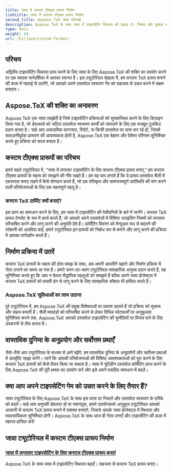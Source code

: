```yaml
---
title: जावा में कस्टम टीएक्स प्रारूप निर्माण
linktitle: जावा में कस्टम टीएक्स प्रारूप निर्माण
second_title: Aspose.TeX जावा एपीआई
description: Aspose.TeX के साथ जावा में टाइपसेटिंग स्थिरता को बढ़ावा दें। निर्बाध और कुशल दस्तावेज़ फ़ॉर्मेटिंग के लिए कस्टम TeX प्रारूप बनाने पर हमारे ट्यूटोरियल देखें।
type: docs
weight: 24
url: /hi/java/custom-format/
---
```

## परिचय

अद्वितीय टाइपसेटिंग स्थिरता प्राप्त करने के लिए जावा के लिए Aspose.TeX की शक्ति का उपयोग करने पर एक व्यापक मार्गदर्शिका में आपका स्वागत है। इस ट्यूटोरियल श्रृंखला में, हम कस्टम TeX प्रारूप बनाने की कला में गहराई से उतरेंगे, जो आपको अपने दस्तावेज़ स्वरूपण गेम को सहजता से उन्नत करने में सक्षम बनाएगा।

## Aspose.TeX की शक्ति का अनावरण

Aspose.TeX एक जावा लाइब्रेरी है जिसे टाइपसेटिंग प्रक्रियाओं को सुव्यवस्थित करने के लिए डिज़ाइन किया गया है, जो डेवलपर्स को जटिल दस्तावेज़ स्वरूपण कार्यों को संभालने के लिए एक मजबूत टूलकिट प्रदान करता है। चाहे आप अकादमिक कागजात, रिपोर्ट, या किसी दस्तावेज़ पर काम कर रहे हों, जिसमें सावधानीपूर्वक प्रारूपण की आवश्यकता होती है, Aspose.TeX एक बेहतर और पेशेवर परिणाम सुनिश्चित करते हुए प्रक्रिया को सरल बनाता है।

## कस्टम टीएक्स प्रारूपों का परिचय

हमारे पहले ट्यूटोरियल में, "जावा में लगातार टाइपसेटिंग के लिए कस्टम टीएक्स प्रारूप बनाएं," हम कस्टम टीएक्स प्रारूपों के महत्व को समझने की नींव रखते हैं। हम यह पता लगाते हैं कि ये प्रारूप दस्तावेज़ शैली में एकरूपता बनाए रखने में कैसे योगदान करते हैं, जो एक परिष्कृत और सामंजस्यपूर्ण उपस्थिति की मांग करने वाली परियोजनाओं के लिए एक महत्वपूर्ण पहलू है।

### कस्टम TeX फ़ॉर्मेट क्यों बनाएं?

इस प्रश्न का समाधान करने के लिए, हम जावा में टाइपसेटिंग की पेचीदगियों के बारे में जानेंगे। कस्टम TeX प्रारूप टेम्प्लेट के रूप में कार्य करते हैं, जो आपको अपने दस्तावेज़ों में विशिष्ट स्टाइलिंग नियमों को लगातार परिभाषित करने और लागू करने की अनुमति देते हैं। फ़ॉर्मेटिंग विवरण को मैन्युअल रूप से बदलने की परेशानी को अलविदा कहें; हमारे ट्यूटोरियल इन प्रारूपों को निर्बाध रूप से बनाने और लागू करने की प्रक्रिया में आपका मार्गदर्शन करते हैं।

## निर्माण प्रक्रिया में उतरें

कस्टम TeX प्रारूपों के महत्व की ठोस समझ के साथ, अब अपनी आस्तीनें चढ़ाने और निर्माण प्रक्रिया में गोता लगाने का समय आ गया है। हमारे चरण-दर-चरण ट्यूटोरियल व्यावहारिक अनुभव प्रदान करते हैं, यह सुनिश्चित करते हुए कि आप न केवल सैद्धांतिक पहलुओं को समझते हैं बल्कि अपने जावा प्रोजेक्ट्स में कस्टम TeX प्रारूपों को प्रभावी ढंग से लागू करने के लिए व्यावहारिक कौशल भी हासिल करते हैं।

### Aspose.TeX सुविधाओं का लाभ उठाना

पूरे ट्यूटोरियल में, हम Aspose.TeX की प्रमुख विशेषताओं पर प्रकाश डालते हैं जो प्रक्रिया को सुचारू और सहज बनाती हैं। शैली मापदंडों को परिभाषित करने से लेकर विभिन्न प्लेटफार्मों पर अनुकूलता सुनिश्चित करने तक, Aspose.TeX आपको दस्तावेज़ टाइपसेटिंग की चुनौतियों पर विजय पाने के लिए उपकरणों से लैस करता है।

## वास्तविक दुनिया के अनुप्रयोग और सर्वोत्तम प्रथाएँ

जैसे-जैसे आप ट्यूटोरियल के माध्यम से आगे बढ़ेंगे, हम वास्तविक दुनिया के अनुप्रयोगों और सर्वोत्तम प्रथाओं में अंतर्दृष्टि साझा करेंगे। जानें कि आपकी परियोजनाओं की विशिष्ट आवश्यकताओं को पूरा करने के लिए कस्टम TeX प्रारूपों को कैसे तैयार किया जा सकता है। जावा में त्रुटिहीन दस्तावेज़ फ़ॉर्मेटिंग प्राप्त करने के लिए Aspose.TeX की पूरी क्षमता का उपयोग करें और इसे अपने पसंदीदा समाधान में बदलें।

## क्या आप अपने टाइपसेटिंग गेम को उन्नत करने के लिए तैयार हैं?

जावा ट्यूटोरियल के लिए Aspose.TeX के साथ इस यात्रा पर निकलें और दस्तावेज़ स्वरूपण के तरीके को बदलें। चाहे आप अनुभवी डेवलपर हों या नवागंतुक, हमारे उपयोगकर्ता-अनुकूल ट्यूटोरियल आपको आसानी से कस्टम TeX प्रारूप बनाने में सशक्त बनाएंगे, जिससे आपके जावा प्रोजेक्ट्स में स्थिरता और व्यावसायिकता सुनिश्चित होगी। Aspose.TeX के साथ आज ही गोता लगाएँ और टाइपसेटिंग की कला में महारत हासिल करें!
## जावा ट्यूटोरियल में कस्टम टीएक्स प्रारूप निर्माण
### [जावा में लगातार टाइपसेटिंग के लिए कस्टम टीएक्स प्रारूप बनाएं](./creating-custom-formats/)
Aspose.TeX के साथ जावा में टाइपसेटिंग स्थिरता बढ़ाएँ। सहजता से कस्टम TeX प्रारूप बनाएं।